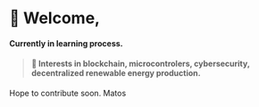 
# 👋 Welcome,


#### Currently in learning process.



> #### 🌱 Interests in blockchain, microcontrolers, cybersecurity, decentralized renewable energy production.




Hope to contribute soon.
Matos

<!---
- 👋 Hi, I’m @Matos182
- 👀 I’m interested in MicroPython, Linux network apps, Android open source ROMs, Blockchain systems.
- 🌱 I’m currently learning everything I can...
- 💞️ I’m looking to collaborate on something, but I can't help in nothing... yet...
- 📫 You can reach me in fmlmatos@gmail.com
--->

<!---
Matos182/Matos182 is a ✨ special ✨ repository because its `README.md` (this file) appears on your GitHub profile.
You can click the Preview link to take a look at your changes.
--->
